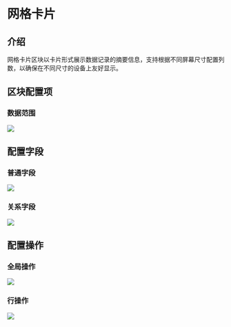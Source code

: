 # 网格卡片

## 介绍

网格卡片区块以卡片形式展示数据记录的摘要信息，支持根据不同屏幕尺寸配置列数，以确保在不同尺寸的设备上友好显示。

## 区块配置项

### 数据范围

![](/blocks/grid-scope.png)

## 配置字段

### 普通字段

![](/blocks/grid-field.png)

### 关系字段

![](/blocks/grid-related-field.png)

## 配置操作

### 全局操作

![](/blocks/grid-action.png)

### 行操作

![](/blocks/grid-row-action.png)

